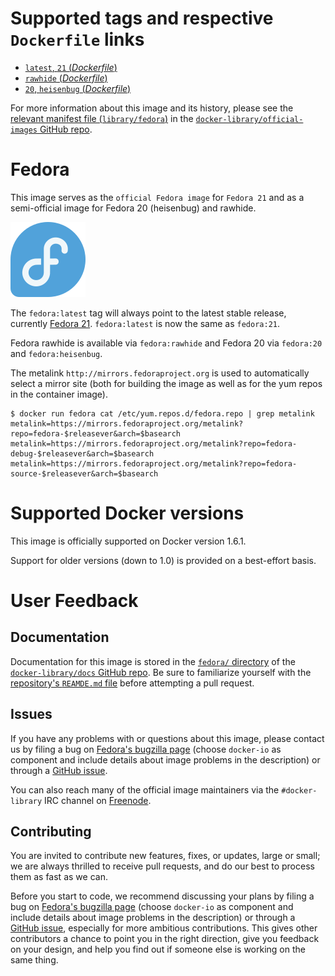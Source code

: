 # Supported tags and respective `Dockerfile` links

-	[`latest`, `21` (*Dockerfile*)](https://github.com/fedora-cloud/docker-brew-fedora/blob/b252b53a976a0e908805d59fb7250e8d5072f4e8/Dockerfile)
-	[`rawhide` (*Dockerfile*)](https://github.com/fedora-cloud/docker-brew-fedora/blob/8b025821f5bc795f9af6023be0e96b5b227a756a/Dockerfile)
-	[`20`, `heisenbug` (*Dockerfile*)](https://github.com/fedora-cloud/docker-brew-fedora/blob/58a9aeac899b94e6ea1b1cbe6853b9b134c7ebc5/Dockerfile)

For more information about this image and its history, please see the [relevant manifest file (`library/fedora`)](https://github.com/docker-library/official-images/blob/master/library/fedora) in the [`docker-library/official-images` GitHub repo](https://github.com/docker-library/official-images).

# Fedora

This image serves as the `official Fedora image` for `Fedora 21` and as a semi-official image for Fedora 20 (heisenbug) and rawhide.

![logo](https://raw.githubusercontent.com/docker-library/docs/master/fedora/logo.png)

The `fedora:latest` tag will always point to the latest stable release, currently [Fedora 21](https://getfedora.org/). `fedora:latest` is now the same as `fedora:21`.

Fedora rawhide is available via `fedora:rawhide` and Fedora 20 via `fedora:20` and `fedora:heisenbug`.

The metalink `http://mirrors.fedoraproject.org` is used to automatically select a mirror site (both for building the image as well as for the yum repos in the container image).

	$ docker run fedora cat /etc/yum.repos.d/fedora.repo | grep metalink
	metalink=https://mirrors.fedoraproject.org/metalink?repo=fedora-$releasever&arch=$basearch
	metalink=https://mirrors.fedoraproject.org/metalink?repo=fedora-debug-$releasever&arch=$basearch
	metalink=https://mirrors.fedoraproject.org/metalink?repo=fedora-source-$releasever&arch=$basearch

# Supported Docker versions

This image is officially supported on Docker version 1.6.1.

Support for older versions (down to 1.0) is provided on a best-effort basis.

# User Feedback

## Documentation

Documentation for this image is stored in the [`fedora/` directory](https://github.com/docker-library/docs/tree/master/fedora) of the [`docker-library/docs` GitHub repo](https://github.com/docker-library/docs). Be sure to familiarize yourself with the [repository's `REAMDE.md` file](https://github.com/docker-library/docs/blob/master/README.md) before attempting a pull request.

## Issues

If you have any problems with or questions about this image, please contact us by filing a bug on [Fedora's bugzilla page](https://bugzilla.redhat.com/enter_bug.cgi?product=Fedora) (choose `docker-io` as component and include details about image problems in the description) or through a [GitHub issue](https://github.com/lsm5/docker-brew-fedora/issues).

You can also reach many of the official image maintainers via the `#docker-library` IRC channel on [Freenode](https://freenode.net).

## Contributing

You are invited to contribute new features, fixes, or updates, large or small; we are always thrilled to receive pull requests, and do our best to process them as fast as we can.

Before you start to code, we recommend discussing your plans by filing a bug on [Fedora's bugzilla page](https://bugzilla.redhat.com/enter_bug.cgi?product=Fedora) (choose `docker-io` as component and include details about image problems in the description) or through a [GitHub issue](https://github.com/lsm5/docker-brew-fedora/issues), especially for more ambitious contributions. This gives other contributors a chance to point you in the right direction, give you feedback on your design, and help you find out if someone else is working on the same thing.
